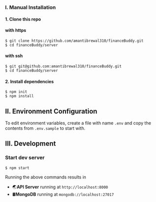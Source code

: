 ### I. Manual Installation

#### 1. Clone this repo

#### with https

```
$ git clone https://github.com/amantibrewal310/financeBuddy.git
$ cd financeBuddy/server
```

#### with ssh

```
$ git git@github.com:amantibrewal310/financeBuddy.git
$ cd financeBuddy/server
```

#### 2. Install dependencies

```
$ npm init
$ npm install
```

## II. Environment Configuration

To edit environment variables, create a file with name `.env` and copy the contents from `.env.sample` to start with.

## III. Development

### Start dev server

```
$ npm start
```

Running the above commands results in

- 🌏**API Server** running at `http://localhost:8000`
- 🛢️**MongoDB** running at `mongodb://localhost:27017`
